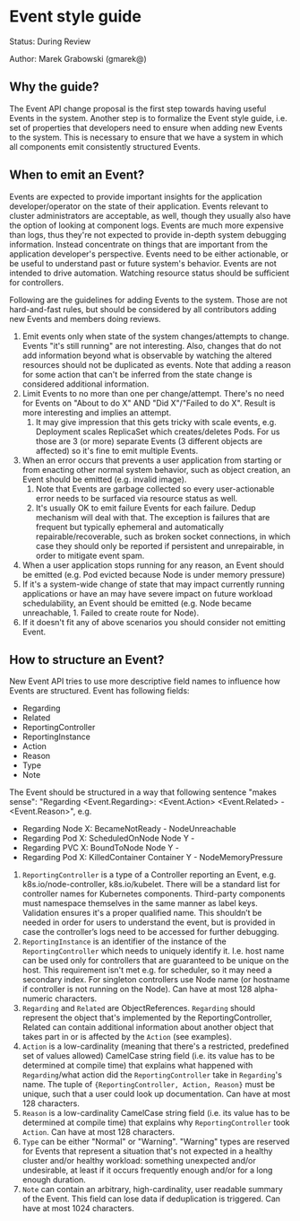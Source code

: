 # Event style guide

Status: During Review

Author: Marek Grabowski (gmarek@)

## Why the guide?

The Event API change proposal is the first step towards having useful Events in the system. Another step is to formalize the Event style guide, i.e. set of properties that developers need to ensure when adding new Events to the system. This is necessary to ensure that we have a system in which all components emit consistently structured Events.

## When to emit an Event?

Events are expected to provide important insights for the application developer/operator on the state of their application. Events relevant to cluster administrators are acceptable, as well, though they usually also have the option of looking at component logs. Events are much more expensive than logs, thus they're not expected to provide in-depth system debugging information. Instead concentrate on things that are important from the application developer's perspective. Events need to be either actionable, or be useful to understand past or future system's behavior. Events are not intended to drive automation. Watching resource status should be sufficient for controllers.

Following are the guidelines for adding Events to the system. Those are not hard-and-fast rules, but should be considered by all contributors adding new Events and members doing reviews.
1. Emit events only when state of the system changes/attempts to change. Events "it's still running" are not interesting. Also, changes that do not add information beyond what is observable by watching the altered resources should not be duplicated as events. Note that adding a reason for some action that can't be inferred from the state change is considered additional information.
1. Limit Events to no more than one per change/attempt. There's no need for Events on "About to do X" AND "Did X"/"Failed to do X". Result is more interesting and implies an attempt.
	1. It may give impression that this gets tricky with scale events, e.g. Deployment scales ReplicaSet which creates/deletes Pods. For us those are 3 (or more) separate Events (3 different objects are affected) so it's fine to emit multiple Events.
1. When an error occurs that prevents a user application from starting or from enacting other normal system behavior, such as object creation, an Event should be emitted (e.g. invalid image).
	1. Note that Events are garbage collected so every user-actionable error needs to be surfaced via resource status as well.
	1. It's usually OK to emit failure Events for each failure. Dedup mechanism will deal with that. The exception is failures that are frequent but typically ephemeral and automatically repairable/recoverable, such as broken socket connections, in which case they should only be reported if persistent and unrepairable, in order to mitigate event spam.
1. When a user application stops running for any reason, an Event should be emitted (e.g. Pod evicted because Node is under memory pressure)
1. If it's a system-wide change of state that may impact currently running applications or have an may have severe impact on future workload schedulability, an Event should be emitted (e.g. Node became unreachable, 1. Failed to create route for Node).
1. If it doesn't fit any of above scenarios you should consider not emitting Event.

## How to structure an Event?
New Event API tries to use more descriptive field names to influence how Events are structured. Event has following fields:
* Regarding
* Related
* ReportingController
* ReportingInstance
* Action
* Reason
* Type
* Note

The Event should be structured in a way that following sentence "makes sense":
"Regarding <Event.Regarding>: <Event.Action> <Event.Related> - <Event.Reason>", e.g.
* Regarding Node X: BecameNotReady - NodeUnreachable
* Regarding Pod X: ScheduledOnNode Node Y - <nil>
* Regarding PVC X: BoundToNode Node Y - <nil>
* Regarding Pod X: KilledContainer Container Y - NodeMemoryPressure

1. `ReportingController` is a type of a Controller reporting an Event, e.g. k8s.io/node-controller, k8s.io/kubelet. There will be a standard list for controller names for Kubernetes components. Third-party components must namespace themselves in the same manner as label keys. Validation ensures it's a proper qualified name. This shouldn’t be needed in order for users to understand the event, but is provided in case the controller’s logs need to be accessed for further debugging.
1. `ReportingInstance` is an identifier of the instance of the `ReportingController` which needs to uniquely identify it. I.e. host name can be used only for controllers that are guaranteed to be unique on the host. This requirement isn't met e.g. for scheduler, so it may need a secondary index. For singleton controllers use Node name (or hostname if controller is not running on the Node). Can have at most 128 alpha-numeric characters.
1. `Regarding` and `Related` are ObjectReferences. `Regarding` should represent the object that's implemented by the ReportingController, Related can contain additional information about another object that takes part in or is affected by the `Action` (see examples).
1. `Action` is a low-cardinality (meaning that there's a restricted, predefined set of values allowed) CamelCase string field (i.e. its value has to be determined at compile time) that explains what happened with `Regarding`/what action did the `ReportingController` take in `Regarding`'s name.  The tuple of `{ReportingController, Action, Reason}` must be unique, such that a user could look up documentation. Can have at most 128 characters.
1. `Reason` is a low-cardinality CamelCase string field (i.e. its value has to be determined at compile time) that explains why `ReportingController` took `Action`. Can have at most 128 characters.
1. `Type` can be either "Normal" or "Warning". "Warning" types are reserved for Events that represent a situation that's not expected in a healthy cluster and/or healthy workload: something unexpected and/or undesirable, at least if it occurs frequently enough and/or for a long enough duration.
1. `Note` can contain an arbitrary, high-cardinality, user readable summary of the Event. This field can lose data if deduplication is triggered. Can have at most 1024 characters.

